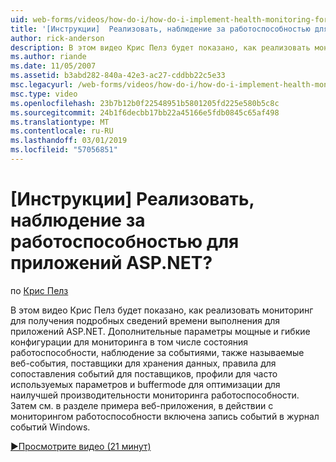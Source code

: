 ```yaml
---
uid: web-forms/videos/how-do-i/how-do-i-implement-health-monitoring-for-an-aspnet-application
title: '[Инструкции]  Реализовать, наблюдение за работоспособностью для приложений ASP.NET? | Документы Майкрософт'
author: rick-anderson
description: В этом видео Крис Пелз будет показано, как реализовать мониторинг для получения подробных сведений времени выполнения для приложений ASP.NET. Узнайте, эффективный и...
ms.author: riande
ms.date: 11/05/2007
ms.assetid: b3abd282-840a-42e3-ac27-cddbb22c5e33
msc.legacyurl: /web-forms/videos/how-do-i/how-do-i-implement-health-monitoring-for-an-aspnet-application
msc.type: video
ms.openlocfilehash: 23b7b12b0f22548951b5801205fd225e580b5c8c
ms.sourcegitcommit: 24b1f6decbb17bb22a45166e5fdb0845c65af498
ms.translationtype: MT
ms.contentlocale: ru-RU
ms.lasthandoff: 03/01/2019
ms.locfileid: "57056851"
---
```

<a name="how-do-i--implement-health-monitoring-for-an-aspnet-application"></a>[Инструкции]  Реализовать, наблюдение за работоспособностью для приложений ASP.NET?
====================
по [Крис Пелз](https://twitter.com/chrispels)

В этом видео Крис Пелз будет показано, как реализовать мониторинг для получения подробных сведений времени выполнения для приложений ASP.NET. Дополнительные параметры мощные и гибкие конфигурации для мониторинга в том числе состояния работоспособности, наблюдение за событиями, также называемые веб-события, поставщики для хранения данных, правила для сопоставления событий для поставщиков, профили для часто используемых параметров и buffermode для оптимизации для наилучшей производительности мониторинга работоспособности. Затем см. в разделе примера веб-приложения, в действии с мониторингом работоспособности включена запись событий в журнал событий Windows.

[&#9654;Просмотрите видео (21 минут)](https://channel9.msdn.com/Blogs/ASP-NET-Site-Videos/how-do-i-implement-health-monitoring-for-an-aspnet-application)
